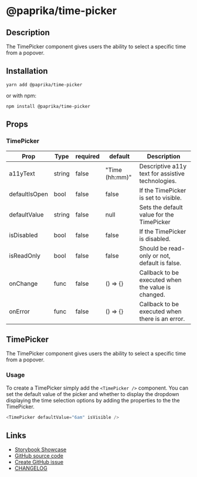 <!-- start: Autogenerated - do not modify -->

# @paprika/time-picker

## Description

The TimePicker component gives users the ability to select a specific time from a popover.

## Installation

```
yarn add @paprika/time-picker
```

or with npm:

```
npm install @paprika/time-picker
```

## Props

### TimePicker

| Prop          | Type   | required | default        | Description                                        |
| ------------- | ------ | -------- | -------------- | -------------------------------------------------- |
| a11yText      | string | false    | "Time (hh:mm)" | Descriptive a11y text for assistive technologies.  |
| defaultIsOpen | bool   | false    | false          | If the TimePicker is set to visible.               |
| defaultValue  | string | false    | null           | Sets the default value for the TimePicker          |
| isDisabled    | bool   | false    | false          | If the TimePicker is disabled.                     |
| isReadOnly    | bool   | false    | false          | Should be read-only or not, default is false.      |
| onChange      | func   | false    | () => {}       | Callback to be executed when the value is changed. |
| onError       | func   | false    | () => {}       | Callback to be executed when there is an error.    |

<!-- end: Autogenerated - do not modify -->
<!-- content -->

## TimePicker

The TimePicker component gives users the ability to select a specific time from a popover.

### Usage

To create a TimePicker simply add the `<TimePicker />` component. You can set the default value of the picker and whether to display the dropdown displaying the time selection options by adding the properties to the the TimePicker.

```js
<TimePicker defaultValue="6am" isVisible />
```

<!-- eoContent -->

## Links

- [Storybook Showcase](https://paprika.highbond.com/?path=/story/forms-timepicker--showcase)
- [GitHub source code](https://github.com/acl-services/paprika/tree/master/packages/TimePicker/src)
- [Create GitHub issue](https://github.com/acl-services/paprika/issues/new?label=[]&title=@paprika/time-picker%20[help]:%20your%20short%20description&body=%0A%23%20Help%20wanted%0A%0A%23%23%20Please%20write%20your%20question.%0A*A%20clear%20and%20concise%20description%20of%20what%20the%20question%20is*%0A%0A%23%23%20Additional%20context%0A*Add%20any%20other%20context%20or%20screenshots%20about%20your%20question%20here.*%0A)
- [CHANGELOG](https://github.com/acl-services/paprika/tree/master/packages/TimePicker/CHANGELOG.md)
